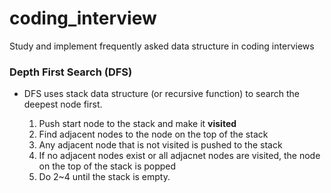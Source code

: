 # coding_interview
Study and implement frequently asked data structure in coding interviews

### Depth First Search (DFS)
  - DFS uses stack data structure (or recursive function) to search the deepest node first.
  
    1. Push start node to the stack and make it **visited**
    2. Find adjacent nodes to the node on the top of the stack
    3. Any adjacent node that is not visited is pushed to the stack
    4. If no adjacent nodes exist or all adjacnet nodes are visited, the node on the top of the stack is popped
    5. Do 2~4 until the stack is empty.
